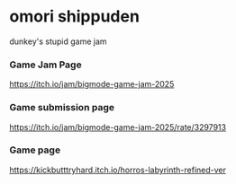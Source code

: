 # omori shippuden
 dunkey's stupid game jam

### Game Jam Page
https://itch.io/jam/bigmode-game-jam-2025


### Game submission page
https://itch.io/jam/bigmode-game-jam-2025/rate/3297913


### Game page
https://kickbutttryhard.itch.io/horros-labyrinth-refined-ver
